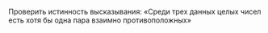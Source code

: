 Проверить истинность высказывания: «Среди трех данных целых
 чисел есть хотя бы одна пара взаимно противоположных»
